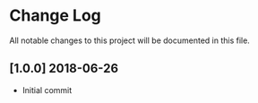 # Change Log
All notable changes to this project will be documented in this file.

## [1.0.0] 2018-06-26
- Initial commit
